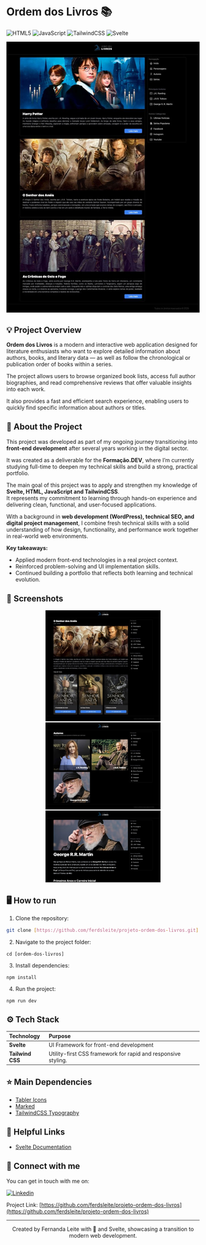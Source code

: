 # Ordem dos Livros 📚

![HTML5](https://img.shields.io/badge/HTML5-E34F26?style=for-the-badge&logo=html5&logoColor=white)
![JavaScript](https://img.shields.io/badge/JavaScript-323330?style=for-the-badge&logo=javascript&logoColor=F7DF1)
![TailwindCSS](https://img.shields.io/badge/Tailwind_CSS-38B2AC?style=for-the-badge&logo=tailwind-css&logoColor=white)
![Svelte](https://img.shields.io/badge/Svelte-4A4A55?style=for-the-badge&logo=svelte&logoColor=FF3E00)

<p align="center">
<img src="assets/ordem-livros-home.jpg" alt="screenshot home" width="700px"></img>
</p>

## 💡 Project Overview
**Ordem dos Livros** is a modern and interactive web application designed for literature enthusiasts who want to explore detailed information about authors, books, and literary data — as well as follow the chronological or publication order of books within a series.

The project allows users to browse organized book lists, access full author biographies, and read comprehensive reviews that offer valuable insights into each work. 

It also provides a fast and efficient search experience, enabling users to quickly find specific information about authors or titles.

## 🤔 About the Project

This project was developed as part of my ongoing journey transitioning into **front-end development** after several years working in the digital sector.  

It was created as a deliverable for the **Formação.DEV**, where I’m currently studying full-time to deepen my technical skills and build a strong, practical portfolio.

The main goal of this project was to apply and strengthen my knowledge of **Svelte, HTML, JavaScript and TailwindCSS**.  
It represents my commitment to learning through hands-on experience and delivering clean, functional, and user-focused applications.

With a background in **web development (WordPress), technical SEO, and digital project management**, I combine fresh technical skills with a solid understanding of how design, functionality, and performance work together in real-world web environments.

**Key takeaways:**  
- Applied modern front-end technologies in a real project context.  
- Reinforced problem-solving and UI implementation skills.  
- Continued building a portfolio that reflects both learning and technical evolution.

## 📸 Screenshots
<p align="center">
<img src="assets/ordem-livros-livros.jpg" alt="screenshot pagina livros" width="300px"></img>
<img src="assets/ordem-livros-autores.jpg" alt="screenshot pagina autores" width="300px"></img>
<img src="assets/ordem-livros-single-autor.jpeg" alt="screenshot pagina autor" width="300px"></img>
</p>

## 🖥️ How to run

1. Clone the repository:  
```bash
git clone [https://github.com/ferdsleite/projeto-ordem-dos-livros.git]
```

2. Navigate to the project folder:
```
cd [ordem-dos-livros]
```

3. Install dependencies:
```
npm install
```

4. Run the project:
```
npm run dev
```

## ⚙️ Tech Stack

| Technology | Purpose | 
| :--- | :--- | 
| **Svelte** | UI Framework for front-end development | 
| **Tailwind CSS** | Utility-first CSS framework for rapid and responsive styling. | 

## ⭐ Main Dependencies
- [Tabler Icons](https://svelte.dev/docs/kit/introduction)
- [Marked](https://www.npmjs.com/package/marked-react)
- [TailwindCSS Typography](https://github.com/tailwindlabs/tailwindcss-typography)

## 💎 Helpful Links
- [Svelte Documentation](https://svelte.dev/docs/kit/introduction)

## 🤗 Connect with me
You can get in touch with me on:

[![Linkedin](https://img.shields.io/badge/LinkedIn-0077B5?style=for-the-badge&logo=linkedin&logoColor=white)](https://www.linkedin.com/in/fernandaleitedepaula)

Project Link: [https://github.com/ferdsleite/projeto-ordem-dos-livros](https://github.com/ferdsleite/projeto-ordem-dos-livros)


-------
<p align="center">Created by Fernanda Leite with 🩶 and Svelte, showcasing a transition to modern web development.</p>